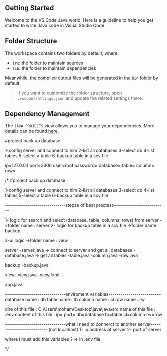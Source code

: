 ## Getting Started

Welcome to the VS Code Java world. Here is a guideline to help you get started to write Java code in Visual Studio Code.

## Folder Structure

The workspace contains two folders by default, where:

- `src`: the folder to maintain sources
- `lib`: the folder to maintain dependencies

Meanwhile, the compiled output files will be generated in the `bin` folder by default.

> If you want to customize the folder structure, open `.vscode/settings.json` and update the related settings there.

## Dependency Management

The `JAVA PROJECTS` view allows you to manage your dependencies. More details can be found [here](https://github.com/microsoft/vscode-java-dependency#manage-dependencies).

#project back up database

1-config server and connect to him
2-list all databases
3-select db
4-list tables
5-select a table
6-backup table in a scv file

ip=127.0.0.1
port=3306
user=root
password=
database=
table=
column=
row=

/\*
#project back up database

1-config server and connect to him
2-list all databases
3-select db
4-list tables
5-select a table
6-backup table in a scv file

------------------------------stepse of best practest--------------------------

1- logic for search and select (database, table, columns, rows) from server
->folder name : server
2- logic for backup table in a scv file
->folder name : backup

3-ui logic
->folder name : view

server
-server.java -> connect to server and get all databases
-database.java -> get all tables
-table.java
-column.java
-row.java

backup
-backup.java

view
-view.java
-view.fxml

app.java

------------------------------enviroment variables--------------------------
database name : db
table name : tb
column name : cl
row name : rw

dire of this file : C:\Users\moham\Desktop\java\java\src
name of this file : .env
content of this file :
ip=
port=
db=database
tb=table
cl=column
rw=row

------------------------------what i need to connerct to another server-------------------------- (not localhost)
1- ip address of server
2- port of server

where i must add this variables ? -> in .env file

\*/
